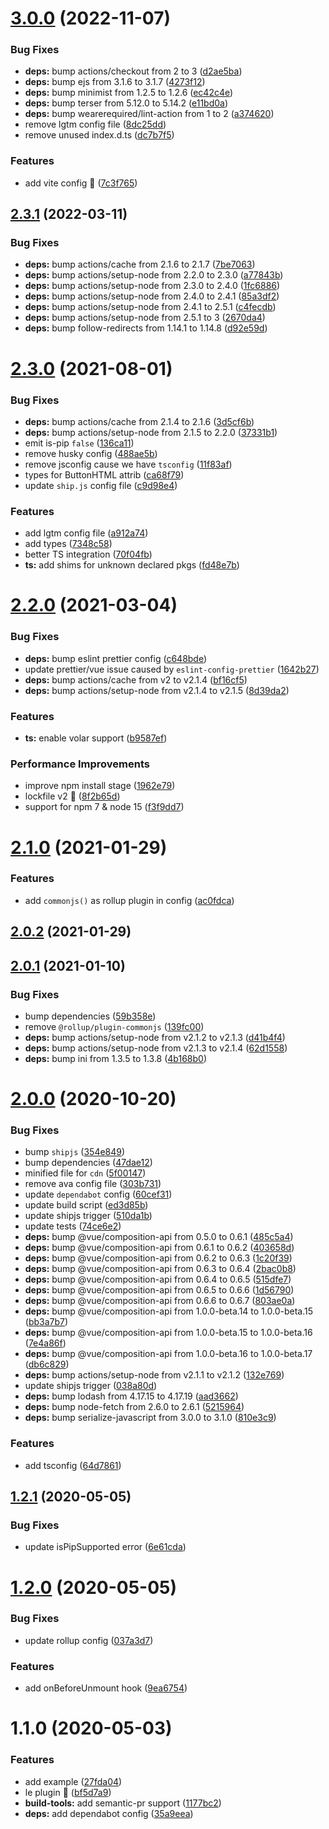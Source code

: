 # [3.0.0](https://github.com/vinayakkulkarni/v-pip/compare/v2.3.1...v3.0.0) (2022-11-07)


### Bug Fixes

* **deps:** bump actions/checkout from 2 to 3 ([d2ae5ba](https://github.com/vinayakkulkarni/v-pip/commit/d2ae5ba5378f5a81353d4cb7ade1ac6480e22efb))
* **deps:** bump ejs from 3.1.6 to 3.1.7 ([4273f12](https://github.com/vinayakkulkarni/v-pip/commit/4273f12254dc6eb143cfdfa08e28507e72cea6ba))
* **deps:** bump minimist from 1.2.5 to 1.2.6 ([ec42c4e](https://github.com/vinayakkulkarni/v-pip/commit/ec42c4e80c0a4083bb5d534edce8ea960033352d))
* **deps:** bump terser from 5.12.0 to 5.14.2 ([e11bd0a](https://github.com/vinayakkulkarni/v-pip/commit/e11bd0a892ed8b27787aa42bc1cd756be8dafe75))
* **deps:** bump wearerequired/lint-action from 1 to 2 ([a374620](https://github.com/vinayakkulkarni/v-pip/commit/a3746200fdbecdd0a2afd905ebaf3f9bfda798a3))
* remove lgtm config file ([8dc25dd](https://github.com/vinayakkulkarni/v-pip/commit/8dc25ddbe4f47de9bb7ea98970e16ee88ae67d77))
* remove unused index.d.ts ([dc7b7f5](https://github.com/vinayakkulkarni/v-pip/commit/dc7b7f511bac83bbb9faae8c1f68c0915b4e5dd7))


### Features

* add vite config 🎉 ([7c3f765](https://github.com/vinayakkulkarni/v-pip/commit/7c3f7656d090c92e5df750e1ed734918b70ba0e2))



## [2.3.1](https://github.com/vinayakkulkarni/v-pip/compare/v2.3.0...v2.3.1) (2022-03-11)


### Bug Fixes

* **deps:** bump actions/cache from 2.1.6 to 2.1.7 ([7be7063](https://github.com/vinayakkulkarni/v-pip/commit/7be70632755846d603787987025e83b9832f0246))
* **deps:** bump actions/setup-node from 2.2.0 to 2.3.0 ([a77843b](https://github.com/vinayakkulkarni/v-pip/commit/a77843b8e87d57bf444d05dbe31017446a80dcc4))
* **deps:** bump actions/setup-node from 2.3.0 to 2.4.0 ([1fc6886](https://github.com/vinayakkulkarni/v-pip/commit/1fc6886bb1f44aecb45df19b08e6f06d24970c3a))
* **deps:** bump actions/setup-node from 2.4.0 to 2.4.1 ([85a3df2](https://github.com/vinayakkulkarni/v-pip/commit/85a3df21fab76ec7620effcd150431c5fcba6b1b))
* **deps:** bump actions/setup-node from 2.4.1 to 2.5.1 ([c4fecdb](https://github.com/vinayakkulkarni/v-pip/commit/c4fecdb698be356af2418c833858f3de7000ddf7))
* **deps:** bump actions/setup-node from 2.5.1 to 3 ([2670da4](https://github.com/vinayakkulkarni/v-pip/commit/2670da499ef1e893f5b2dd6c4a935f51ec37e5d3))
* **deps:** bump follow-redirects from 1.14.1 to 1.14.8 ([d92e59d](https://github.com/vinayakkulkarni/v-pip/commit/d92e59d62a33b1e488c834a9e28e9065b906493a))



# [2.3.0](https://github.com/vinayakkulkarni/v-pip/compare/v2.2.0...v2.3.0) (2021-08-01)


### Bug Fixes

* **deps:** bump actions/cache from 2.1.4 to 2.1.6 ([3d5cf6b](https://github.com/vinayakkulkarni/v-pip/commit/3d5cf6b9537680288788158ffebb470f23a8e38a))
* **deps:** bump actions/setup-node from 2.1.5 to 2.2.0 ([37331b1](https://github.com/vinayakkulkarni/v-pip/commit/37331b1975bc7de7b3a3e34d5e237ce25fecd831))
* emit is-pip `false` ([136ca11](https://github.com/vinayakkulkarni/v-pip/commit/136ca11da0dfa7a49e721e1eef655a4bcafb411e))
* remove husky config ([488ae5b](https://github.com/vinayakkulkarni/v-pip/commit/488ae5b6765d3f6f6182d2776575ac5a4e3a27c0))
* remove jsconfig cause we have `tsconfig` ([11f83af](https://github.com/vinayakkulkarni/v-pip/commit/11f83af92cf953ca4824cf7e1dce67f57c27e683))
* types for ButtonHTML attrib ([ca68f79](https://github.com/vinayakkulkarni/v-pip/commit/ca68f79dba5b489eee98314b7927374cdb65c4df))
* update `ship.js` config file ([c9d98e4](https://github.com/vinayakkulkarni/v-pip/commit/c9d98e49f6d3b7bbec91d560e01042be6a96411e))


### Features

* add lgtm config file ([a912a74](https://github.com/vinayakkulkarni/v-pip/commit/a912a744ddcfe934ab9d780e8ab18d8f2536ab87))
* add types ([7348c58](https://github.com/vinayakkulkarni/v-pip/commit/7348c5850413300c18e3de7faa1f659b34336a40))
* better TS integration ([70f04fb](https://github.com/vinayakkulkarni/v-pip/commit/70f04fb31c5c4407f799f946e2e462909568e0c2))
* **ts:** add shims for unknown declared pkgs ([fd48e7b](https://github.com/vinayakkulkarni/v-pip/commit/fd48e7b0a8a00ce10355f1653204be1c498891a9))



# [2.2.0](https://github.com/vinayakkulkarni/v-pip/compare/v2.1.0...v2.2.0) (2021-03-04)


### Bug Fixes

* **deps:** bump eslint prettier config ([c648bde](https://github.com/vinayakkulkarni/v-pip/commit/c648bdea856b9074ef5b6260019d3d7197acad18))
* update prettier/vue issue caused by `eslint-config-prettier` ([1642b27](https://github.com/vinayakkulkarni/v-pip/commit/1642b272b74dd36edf4546690c612963001f3624))
* **deps:** bump actions/cache from v2 to v2.1.4 ([bf16cf5](https://github.com/vinayakkulkarni/v-pip/commit/bf16cf556134709816754bf8cdbc370f50a66ba5))
* **deps:** bump actions/setup-node from v2.1.4 to v2.1.5 ([8d39da2](https://github.com/vinayakkulkarni/v-pip/commit/8d39da2fb6381b0081646dc131d493fc47d34af0))


### Features

* **ts:** enable volar support ([b9587ef](https://github.com/vinayakkulkarni/v-pip/commit/b9587ef023ac24854fc5552cf5b2fd3b0a65f074))


### Performance Improvements

* improve npm install stage ([1962e79](https://github.com/vinayakkulkarni/v-pip/commit/1962e79e26f2c6d24de8ea26ae8fec8be185f8d0))
* lockfile v2 🥳 ([8f2b65d](https://github.com/vinayakkulkarni/v-pip/commit/8f2b65d3191050b691221f8592494e096407bbd7))
* support for npm 7 & node 15 ([f3f9dd7](https://github.com/vinayakkulkarni/v-pip/commit/f3f9dd73f7690a5d0c060de4110587296736b75e))



# [2.1.0](https://github.com/vinayakkulkarni/v-pip/compare/v2.0.2...v2.1.0) (2021-01-29)


### Features

* add `commonjs()` as rollup plugin in config ([ac0fdca](https://github.com/vinayakkulkarni/v-pip/commit/ac0fdcab00bce250e396d9ece3453e3d04d1728c))



## [2.0.2](https://github.com/vinayakkulkarni/v-pip/compare/v2.0.1...v2.0.2) (2021-01-29)



## [2.0.1](https://github.com/vinayakkulkarni/v-pip/compare/v2.0.0...v2.0.1) (2021-01-10)


### Bug Fixes

* bump dependencies ([59b358e](https://github.com/vinayakkulkarni/v-pip/commit/59b358e5976f34391fbc2a05cd48452078a55993))
* remove `@rollup/plugin-commonjs` ([139fc00](https://github.com/vinayakkulkarni/v-pip/commit/139fc00210c715ec2991075c108832d56d3170c2))
* **deps:** bump actions/setup-node from v2.1.2 to v2.1.3 ([d41b4f4](https://github.com/vinayakkulkarni/v-pip/commit/d41b4f4c1be9cb4095c3f2058f6a30cd2bdd7198))
* **deps:** bump actions/setup-node from v2.1.3 to v2.1.4 ([62d1558](https://github.com/vinayakkulkarni/v-pip/commit/62d15585ba05580f2d349441340b4492ec1aeaac))
* **deps:** bump ini from 1.3.5 to 1.3.8 ([4b168b0](https://github.com/vinayakkulkarni/v-pip/commit/4b168b0d5268a59ddb46a50a29caeafe74b4ff7f))



# [2.0.0](https://github.com/vinayakkulkarni/v-pip/compare/v1.2.1...v2.0.0) (2020-10-20)


### Bug Fixes

* bump `shipjs` ([354e849](https://github.com/vinayakkulkarni/v-pip/commit/354e849d224bf37873acd1122eaebbbf3ee100d2))
* bump dependencies ([47dae12](https://github.com/vinayakkulkarni/v-pip/commit/47dae12312052dc80cd1a66ce42058cdef0b3a12))
* minified file for `cdn` ([5f00147](https://github.com/vinayakkulkarni/v-pip/commit/5f001475d4284dc1f60e080693f0761f55e5944f))
* remove ava config file ([303b731](https://github.com/vinayakkulkarni/v-pip/commit/303b731b9c85ae64620b2af205f5c31006051b85))
* update `dependabot` config ([60cef31](https://github.com/vinayakkulkarni/v-pip/commit/60cef31d3fdd9c811dcda210004ed3a4f320064b))
* update build script ([ed3d85b](https://github.com/vinayakkulkarni/v-pip/commit/ed3d85b24cfc8e2c4ab984356d0ff07e56576478))
* update shipjs trigger ([510da1b](https://github.com/vinayakkulkarni/v-pip/commit/510da1b5050f3337492dbc9d46d65b02076d8a22))
* update tests ([74ce6e2](https://github.com/vinayakkulkarni/v-pip/commit/74ce6e2f4538e1a216566746092bacdf6b7d76d7))
* **deps:** bump @vue/composition-api from 0.5.0 to 0.6.1 ([485c5a4](https://github.com/vinayakkulkarni/v-pip/commit/485c5a4900137139590402a4ccd4151ce0f786c4))
* **deps:** bump @vue/composition-api from 0.6.1 to 0.6.2 ([403658d](https://github.com/vinayakkulkarni/v-pip/commit/403658de3e9610b9e36c2375327e96dfe17b8549))
* **deps:** bump @vue/composition-api from 0.6.2 to 0.6.3 ([1c20f39](https://github.com/vinayakkulkarni/v-pip/commit/1c20f39b43e1292c11aed1c47e9308393d8023df))
* **deps:** bump @vue/composition-api from 0.6.3 to 0.6.4 ([2bac0b8](https://github.com/vinayakkulkarni/v-pip/commit/2bac0b8fef3168144c4b6733ae2541565f9144f4))
* **deps:** bump @vue/composition-api from 0.6.4 to 0.6.5 ([515dfe7](https://github.com/vinayakkulkarni/v-pip/commit/515dfe7ddea01525a9051132b7c8deca7af3475a))
* **deps:** bump @vue/composition-api from 0.6.5 to 0.6.6 ([1d56790](https://github.com/vinayakkulkarni/v-pip/commit/1d56790c48bb2282cdd6c7929d8718645cb947ea))
* **deps:** bump @vue/composition-api from 0.6.6 to 0.6.7 ([803ae0a](https://github.com/vinayakkulkarni/v-pip/commit/803ae0a2f674595a69239861404bd636919a6bd7))
* **deps:** bump @vue/composition-api from 1.0.0-beta.14 to 1.0.0-beta.15 ([bb3a7b7](https://github.com/vinayakkulkarni/v-pip/commit/bb3a7b702bf7934d8d7d9ae39d9880606011ef67))
* **deps:** bump @vue/composition-api from 1.0.0-beta.15 to 1.0.0-beta.16 ([7e4a86f](https://github.com/vinayakkulkarni/v-pip/commit/7e4a86f9d0a3089bf9f8158587004438c9a2f8b2))
* **deps:** bump @vue/composition-api from 1.0.0-beta.16 to 1.0.0-beta.17 ([db6c829](https://github.com/vinayakkulkarni/v-pip/commit/db6c82915660cf1240795c333c8972fae0f7ed46))
* **deps:** bump actions/setup-node from v2.1.1 to v2.1.2 ([132e769](https://github.com/vinayakkulkarni/v-pip/commit/132e7696406e5ddb5bbf657e2eea96a7bb109b3f))
* update shipjs trigger ([038a80d](https://github.com/vinayakkulkarni/v-pip/commit/038a80d0c6eb43bfb0e94c2211562406b0161918))
* **deps:** bump lodash from 4.17.15 to 4.17.19 ([aad3662](https://github.com/vinayakkulkarni/v-pip/commit/aad366249ad071c4992336c5d7171175c46ba8f1))
* **deps:** bump node-fetch from 2.6.0 to 2.6.1 ([5215964](https://github.com/vinayakkulkarni/v-pip/commit/521596491d9f5b8c182966c57a7eb286e98ca3f6))
* **deps:** bump serialize-javascript from 3.0.0 to 3.1.0 ([810e3c9](https://github.com/vinayakkulkarni/v-pip/commit/810e3c9b9d5e1131f9aa10270f77b44c21c63ce7))


### Features

* add tsconfig ([64d7861](https://github.com/vinayakkulkarni/v-pip/commit/64d7861afd9db575da1261ebf5f73fd7d9b72d79))



<a name="1.2.1"></a>
## [1.2.1](https://github.com/vinayakkulkarni/v-pip/compare/v1.2.0...v1.2.1) (2020-05-05)


### Bug Fixes

* update isPipSupported error ([6e61cda](https://github.com/vinayakkulkarni/v-pip/commit/6e61cda))



<a name="1.2.0"></a>
# [1.2.0](https://github.com/vinayakkulkarni/v-pip/compare/v1.1.0...v1.2.0) (2020-05-05)


### Bug Fixes

* update rollup config ([037a3d7](https://github.com/vinayakkulkarni/v-pip/commit/037a3d7))


### Features

* add onBeforeUnmount hook ([9ea6754](https://github.com/vinayakkulkarni/v-pip/commit/9ea6754))



<a name="1.1.0"></a>
# 1.1.0 (2020-05-03)


### Features

* add example ([27fda04](https://github.com/vinayakkulkarni/v-pip/commit/27fda04))
* le plugin 🚀 ([bf5d7a9](https://github.com/vinayakkulkarni/v-pip/commit/bf5d7a9))
* **build-tools:** add semantic-pr support ([1177bc2](https://github.com/vinayakkulkarni/v-pip/commit/1177bc2))
* **deps:** add dependabot config ([35a9eea](https://github.com/vinayakkulkarni/v-pip/commit/35a9eea))



